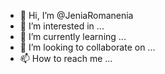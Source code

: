 - 👋 Hi, I’m @JeniaRomanenia
- 👀 I’m interested in ...
- 🌱 I’m currently learning ...
- 💞️ I’m looking to collaborate on ...
- 📫 How to reach me ...

<!---
JeniaRomanenia/JeniaRomanenia is a ✨ special ✨ repository because its `README.md` (this file) appears on your GitHub profile.
You can click the Preview link to take a look at your changes.
--->
